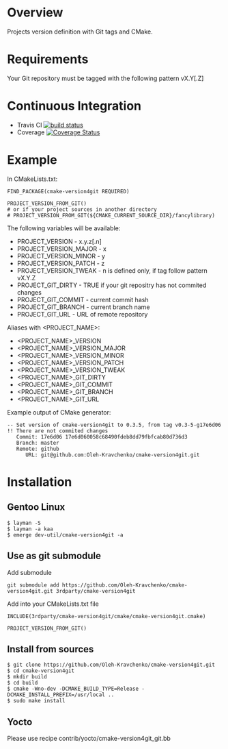 # Overview

Projects version definition with Git tags and CMake.

# Requirements

Your Git repository must be tagged with the following pattern vX.Y[.Z]

# Continuous Integration

- Travis CI [![build status](https://api.travis-ci.org/Oleh-Kravchenko/cmake-version4git.svg)](https://travis-ci.org/Oleh-Kravchenko/cmake-version4git)
- Coverage [![Coverage Status](https://coveralls.io/repos/github/Oleh-Kravchenko/cmake-version4git/badge.svg?branch=master)](https://coveralls.io/github/Oleh-Kravchenko/cmake-version4git?branch=master)

# Example

In CMakeLists.txt:

	FIND_PACKAGE(cmake-version4git REQUIRED)

	PROJECT_VERSION_FROM_GIT()
	# or if your project sources in another directory
	# PROJECT_VERSION_FROM_GIT(${CMAKE_CURRENT_SOURCE_DIR}/fancylibrary)

The following variables will be available:

- PROJECT_VERSION       - x.y.z[.n]
- PROJECT_VERSION_MAJOR - x
- PROJECT_VERSION_MINOR - y
- PROJECT_VERSION_PATCH - z
- PROJECT_VERSION_TWEAK - n is defined only, if tag follow pattern vX.Y.Z
- PROJECT_GIT_DIRTY     - TRUE if your git repositry has not commited changes
- PROJECT_GIT_COMMIT    - current commit hash
- PROJECT_GIT_BRANCH    - current branch name
- PROJECT_GIT_URL       - URL of remote repository

Aliases with <PROJECT_NAME>:

- <PROJECT_NAME>_VERSION
- <PROJECT_NAME>_VERSION_MAJOR
- <PROJECT_NAME>_VERSION_MINOR
- <PROJECT_NAME>_VERSION_PATCH
- <PROJECT_NAME>_VERSION_TWEAK
- <PROJECT_NAME>_GIT_DIRTY
- <PROJECT_NAME>_GIT_COMMIT
- <PROJECT_NAME>_GIT_BRANCH
- <PROJECT_NAME>_GIT_URL

Example output of CMake generator:

	-- Set version of cmake-version4git to 0.3.5, from tag v0.3-5-g17e6d06
	!! There are not commited changes
	   Commit: 17e6d06 17e6d060058c68490fdeb8dd79fbfcab80d736d3
	   Branch: master
	   Remote: github
	      URL: git@github.com:Oleh-Kravchenko/cmake-version4git.git

# Installation

## Gentoo Linux

	$ layman -S
	$ layman -a kaa
	$ emerge dev-util/cmake-version4git -a

## Use as git submodule

Add submodule

	git submodule add https://github.com/Oleh-Kravchenko/cmake-version4git.git 3rdparty/cmake-version4git

Add into your CMakeLists.txt file

	INCLUDE(3rdparty/cmake-version4git/cmake/cmake-version4git.cmake)

	PROJECT_VERSION_FROM_GIT()

## Install from sources

	$ git clone https://github.com/Oleh-Kravchenko/cmake-version4git.git
	$ cd cmake-version4git
	$ mkdir build
	$ cd build
	$ cmake -Wno-dev -DCMAKE_BUILD_TYPE=Release -DCMAKE_INSTALL_PREFIX=/usr/local ..
	$ sudo make install

## Yocto

Please use recipe contrib/yocto/cmake-version4git_git.bb

